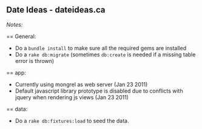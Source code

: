 Date Ideas - dateideas.ca
-------------------------

*Notes:*  

== General:
-  Do a `bundle install` to make sure all the required gems are installed
-  Do a `rake db:migrate` (sometimes `db:create` is needed if a missing table error is thrown)

== app:
-  Currently using mongrel as web server (Jan 23 2011)
-  Default javascript library prototype is disabled due to conflicts with jquery when rendering js views (Jan 23 2011)

== data:
- Do a `rake db:fixtures:load` to seed the data.
